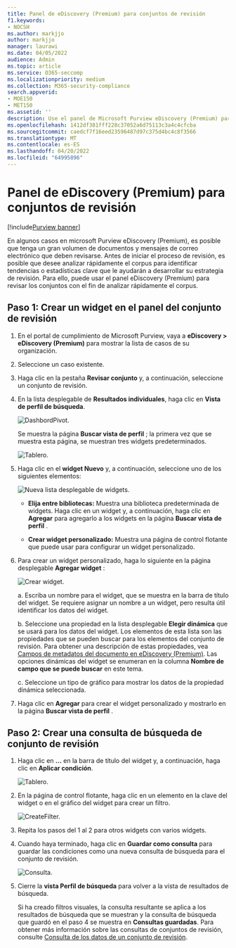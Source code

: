 ```yaml
---
title: Panel de eDiscovery (Premium) para conjuntos de revisión
f1.keywords:
- NOCSH
ms.author: markjjo
author: markjjo
manager: laurawi
ms.date: 04/05/2022
audience: Admin
ms.topic: article
ms.service: O365-seccomp
ms.localizationpriority: medium
ms.collection: M365-security-compliance
search.appverid:
- MOE150
- MET150
ms.assetid: ''
description: Use el panel de Microsoft Purview eDiscovery (Premium) para los conjuntos de revisión para analizar rápidamente el corpus con el fin de identificar tendencias o estadísticas clave que le ayudarán a desarrollar su estrategia de revisión.
ms.openlocfilehash: 1412df381fff228c37052a6d75113c3a4c4cfcba
ms.sourcegitcommit: caedcf7f16eed23596487d97c375d4bc4c8f3566
ms.translationtype: MT
ms.contentlocale: es-ES
ms.lasthandoff: 04/20/2022
ms.locfileid: "64995896"
---
```

# <a name="ediscovery-premium-dashboard-for-review-sets"></a>Panel de eDiscovery (Premium) para conjuntos de revisión

[!include[Purview banner](../includes/purview-rebrand-banner.md)]

En algunos casos en microsoft Purview eDiscovery (Premium), es posible que tenga un gran volumen de documentos y mensajes de correo electrónico que deben revisarse. Antes de iniciar el proceso de revisión, es posible que desee analizar rápidamente el corpus para identificar tendencias o estadísticas clave que le ayudarán a desarrollar su estrategia de revisión. Para ello, puede usar el panel eDiscovery (Premium) para revisar los conjuntos con el fin de analizar rápidamente el corpus.

## <a name="step-1-create-a-widget-on-the-review-set-dashboard"></a>Paso 1: Crear un widget en el panel del conjunto de revisión

1. En el portal de cumplimiento de Microsoft Purview, vaya a **eDiscovery > eDiscovery (Premium)** para mostrar la lista de casos de su organización.
  
2. Seleccione un caso existente.
  
3. Haga clic en la pestaña **Revisar conjunto** y, a continuación, seleccione un conjunto de revisión.
  
4. En la lista desplegable de **Resultados individuales**, haga clic en **Vista de perfil de búsqueda**. 

   ![DashbordPivot.](../media/dashboardpivot.png)

   Se muestra la página **Buscar vista de perfil** ; la primera vez que se muestra esta página, se muestran tres widgets predeterminados.

   ![Tablero.](../media/dashboardonly.png)
  
5. Haga clic en el **widget Nuevo** y, a continuación, seleccione uno de los siguientes elementos:

   ![Nueva lista desplegable de widgets.](../media/NewWidgetDropdownBox.png)

   - **Elija entre bibliotecas:** Muestra una biblioteca predeterminada de widgets. Haga clic en un widget y, a continuación, haga clic en **Agregar** para agregarlo a los widgets en la página **Buscar vista de perfil** .
  
   - **Crear widget personalizado:** Muestra una página de control flotante que puede usar para configurar un widget personalizado. 

6. Para crear un widget personalizado, haga lo siguiente en la página desplegable **Agregar widget** :

   ![Crear widget.](../media/addwidget.png)

    a. Escriba un nombre para el widget, que se muestra en la barra de título del widget. Se requiere asignar un nombre a un widget, pero resulta útil identificar los datos del widget.

    b. Seleccione una propiedad en la lista desplegable **Elegir dinámica** que se usará para los datos del widget. Los elementos de esta lista son las propiedades que se pueden buscar para los elementos del conjunto de revisión. Para obtener una descripción de estas propiedades, vea [Campos de metadatos del documento en eDiscovery (Premium)](document-metadata-fields-in-Advanced-eDiscovery.md). Las opciones dinámicas del widget se enumeran en la columna **Nombre de campo que se puede buscar** en este tema.

    c. Seleccione un tipo de gráfico para mostrar los datos de la propiedad dinámica seleccionada.

  6. Haga clic en **Agregar** para crear el widget personalizado y mostrarlo en la página **Buscar vista de perfil** .

## <a name="step-2-create-a-review-set-search-query"></a>Paso 2: Crear una consulta de búsqueda de conjunto de revisión

1. Haga clic en **...** en la barra de título del widget y, a continuación, haga clic en **Aplicar condición**.

   ![Tablero.](../media/searchprofilehome.png)

2. En la página de control flotante, haga clic en un elemento en la clave del widget o en el gráfico del widget para crear un filtro.

   ![CreateFilter.](../media/applyconditionfilter.png)

3. Repita los pasos del 1 al 2 para otros widgets con varios widgets. 

4. Cuando haya terminado, haga clic en **Guardar como consulta** para guardar las condiciones como una nueva consulta de búsqueda para el conjunto de revisión.

   ![Consulta.](../media/savequery.png)

5. Cierre la **vista Perfil de búsqueda** para volver a la vista de resultados de búsqueda.

   Si ha creado filtros visuales, la consulta resultante se aplica a los resultados de búsqueda que se muestran y la consulta de búsqueda que guardó en el paso 4 se muestra en **Consultas guardadas**. Para obtener más información sobre las consultas de conjuntos de revisión, consulte [Consulta de los datos de un conjunto de revisión](review-set-search.md).

